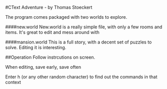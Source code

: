 #CText Adventure - by Thomas Stoeckert

The program comes packaged with two worlds to explore.

####new.world
New.world is a really simple file, with only a few rooms and items. It's great to edit and mess around with

####mansion.world
This is a full story, with a decent set of puzzles to solve. Editing it is interesting.

##Operation
Follow instrcutions on screen.

When editing, save early, save often

Enter h (or any other random character) to find out the commands in that context